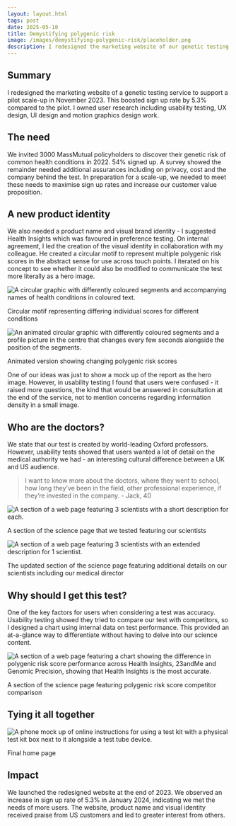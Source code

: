 ```yaml
---
layout: layout.html
tags: post
date: 2025-05-10
title: Demystifying polygenic risk
image: /images/demystifying-polygenic-risk/placeholder.png
description: I redesigned the marketing website of our genetic testing service, boosting sign up rate by 5.3%.
---
```


## Summary
I redesigned the marketing website of a genetic testing service to support a pilot scale-up in November 2023. This boosted sign up rate by 5.3% compared to the pilot. I owned user research including usability testing, UX design, UI design and motion graphics design work.

## The need
We invited 3000 MassMutual policyholders to discover their genetic risk of common health conditions in 2022. 54% signed up. A survey showed the remainder needed additional assurances including on privacy, cost and the company behind the test. In preparation for a scale-up, we needed to meet these needs to maximise sign up rates and increase our customer value proposition.

## A new product identity
We also needed a product name and visual brand identity - I suggested Health Insights which was favoured in preference testing. On internal agreement, I led the creation of the visual identity in collaboration with my colleague. He created a circular motif to represent multiple polygenic risk scores in the abstract sense for use across touch points. I iterated on his concept to see whether it could also be modified to communicate the test more literally as a hero image.

![A circular graphic with differently coloured segments and accompanying names of health conditions in coloured text.](/images/demystifying-polygenic-risk/hero-concept-1.png) <figcaption>Circular motif representing differing individual scores for different conditions</figcaption>

![An animated circular graphic with differently coloured segments and a profile picture in the centre that changes every few seconds alongside the position of the segments.](/images/demystifying-polygenic-risk/animated-hero_24fps_30-08-2023.gif) <figcaption>Animated version showing changing polygenic risk scores</figcaption>

One of our ideas was just to show a mock up of the report as the hero image. However, in usability testing I found that users were confused - it raised more questions, the kind that would be answered in consultation at the end of the service, not to mention concerns regarding information density in a small image.

## Who are the doctors?
We state that our test is created by world-leading Oxford professors. However, usability tests showed that users wanted a lot of detail on the medical authority we had - an interesting cultural difference between a UK and US audience.

> I want to know more about the doctors, where they went to school, how long they’ve been in the field, other professional experience, if they’re invested in the company. - Jack, 40

![A section of a web page featuring 3 scientists with a short description for each.](/images/demystifying-polygenic-risk/scientists-concept.png) <figcaption>A section of the science page that we tested featuring our scientists</figcaption>

![A section of a web page featuring 3 scientists with an extended description for 1 scientist.](/images/demystifying-polygenic-risk/scientists-concept-2.png) <figcaption>The updated section of the science page featuring additional details on our scientists including our medical director</figcaption>

## Why should I get this test?
One of the key factors for users when considering a test was accuracy. Usability testing showed they tried to compare our test with competitors, so I designed a chart using internal data on test performance. This provided an at-a-glance way to differentiate without having to delve into our science content.

![A section of a web page featuring a chart showing the difference in polygenic risk score performance across Health Insights, 23andMe and Genomic Precision, showing that Health Insights is the most accurate.](/images/demystifying-polygenic-risk/chart-concept.png) <figcaption>A section of the science page featuring polygenic risk score competitor comparison</figcaption>

## Tying it all together
![A phone mock up of online instructions for using a test kit with a physical test kit box next to it alongside a test tube device.](/images/demystifying-polygenic-risk/home-page.png) <figcaption>Final home page</figcaption>

## Impact
We launched the redesigned website at the end of 2023. We observed an increase in sign up rate of 5.3% in January 2024, indicating we met the needs of more users. The website, product name and visual identity received praise from US customers and led to greater interest from others.